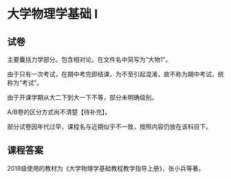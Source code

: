 # 大学物理学基础 I
## 试卷
主要囊括力学部分。包含相对论。在文件名中简写为“大物1”。 
  
由于只有一次考试，在期中考完即结课，为不至引起混淆，故不称为期中考试，统称为“考试”。  

由于开课学期从大二下到大一下不等，部分未明确级别。  

A/B卷的区分方式尚不清楚【待补充】。
 
部分试卷因年代过早，课程名与近期似乎不一致，按照内容仍放在该科目下。  

## 课程答案

2018级使用的教材为《大学物理学基础教程教学指导上册》，张小兵等著。  
